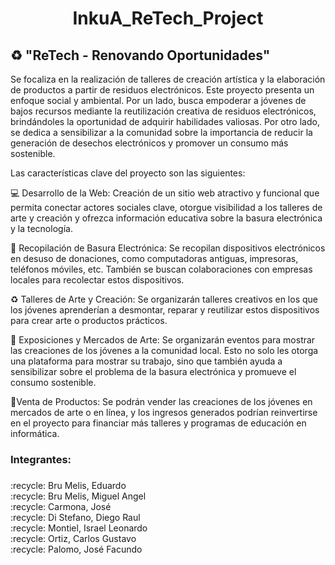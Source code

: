 <h1 align="center"> InkuA_ReTech_Project </h1>

## ♻ "ReTech - Renovando Oportunidades" 
Se focaliza en la realización de talleres de creación artística y la elaboración de productos a partir de residuos electrónicos. Este proyecto presenta un enfoque social y ambiental. Por un lado, busca empoderar a jóvenes de bajos recursos mediante la reutilización creativa de residuos electrónicos, brindándoles la oportunidad de adquirir habilidades valiosas. Por otro lado, se dedica a sensibilizar a la comunidad sobre la importancia de reducir la generación de desechos electrónicos y promover un consumo más sostenible.

Las características clave del proyecto son las siguientes:

 💻 Desarrollo de la Web: Creación de  un sitio web atractivo y funcional que permita conectar actores sociales clave, otorgue visibilidad a los talleres de arte y creación y ofrezca información educativa sobre la basura electrónica y la tecnología.

🚮 Recopilación de Basura Electrónica: Se  recopilan dispositivos electrónicos en desuso de donaciones, como computadoras antiguas, impresoras, teléfonos móviles, etc. También se buscan colaboraciones con empresas locales para recolectar estos dispositivos.

♻️ Talleres de Arte y Creación: Se organizarán talleres creativos en los que los jóvenes aprenderían a desmontar, reparar y reutilizar estos dispositivos para crear arte o productos prácticos. 

🚻 Exposiciones y Mercados de Arte: Se organizarán eventos para mostrar las creaciones de los jóvenes a la comunidad local. Esto no solo les otorga una plataforma para mostrar su trabajo, sino que también ayuda a sensibilizar sobre el problema de la basura electrónica y promueve el consumo sostenible.

🛒Venta de Productos: Se podrán vender las creaciones de los jóvenes en mercados de arte o en línea, y los ingresos generados podrían reinvertirse en el proyecto para financiar más talleres y programas de educación en informática.



<h3 align="left">Integrantes:</h3>

###

<p align="left">:recycle: Bru Melis, Eduardo<br>:recycle: Bru Melis, Miguel Angel<br>:recycle: Carmona, José<br>:recycle: Di Stefano, Diego Raul<br>:recycle: Montiel, Israel Leonardo<br>:recycle: Ortiz, Carlos Gustavo <br>:recycle: Palomo, José Facundo<br></p>



